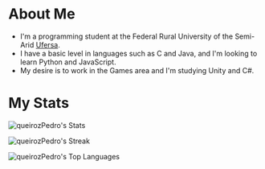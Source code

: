 <h1>About Me</h1>

<p>
  <ul>
    <li> I'm a programming student at the Federal Rural University of the Semi-Arid <a href="https://ufersa.edu.br/" target="_blank" rel="external">Ufersa</a>. </li>
    <li> I have a basic level in languages such as C and Java, and I'm looking to learn Python and JavaScript. </li>
    <li> My desire is to work in the Games area and I'm studying Unity and C#. </li>
  </ul>
</p>

<h1>My Stats</h1>

![queirozPedro's Stats](https://github-readme-stats.vercel.app/api?username=queirozPedro&theme=tokyonight&show_icons=true&hide_border=false&count_private=true)

![queirozPedro's Streak](https://github-readme-streak-stats.herokuapp.com/?user=queirozPedro&theme=tokyonight&hide_border=false)

![queirozPedro's Top Languages](https://github-readme-stats.vercel.app/api/top-langs/?username=queirozPedro&theme=tokyonight&show_icons=true&hide_border=false&layout=compact)

